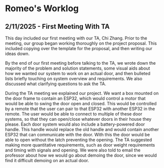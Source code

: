 # **Romeo's Worklog**
## 2/11/2025 - First Meeting With TA
This day included our first meeting with our TA, Chi Zhang. Prior to the meeting, our group began working thoroughly on the project proposal. This included copying over the template for the proposal, and then writing our ideas down.

By the end of our first meeting before talking to the TA, we wrote down the majority of the problem and solution statements, some visual aids about how we wanted our system to work on an actual door, and then bulleted lists briefly touching on system overview and requirements. We also discussed what clarifying questions to ask the TA.

During the TA meeting we explained our project. We want a box mounted on the door frame to contain an ESP32, which would control a motor that would be able to  swing the door open and closed. This would be controlled by a remote that the user can pair to that ESP32 with another ESP32 in the remote. The user would be able to connect to multiple of these door systems, so that they can open/close whatever doors in their house they please. Each door system would also include a battery-powered door handle. This handle would replace the old handle and would contain another ESP32 that can communicate with the door. With this the door would be able to open without the latch preventing the opening. The TA suggested making more quantitative requirements, such as door weight requirements and timing with signals and opening. We were also told to email the professor about how we would go about demoing the door, since we would find it difficult demoing on an actual door.

